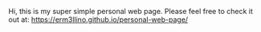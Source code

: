 Hi, this is my super simple personal web page. 
Please feel free to check it out at: https://erm3llino.github.io/personal-web-page/
